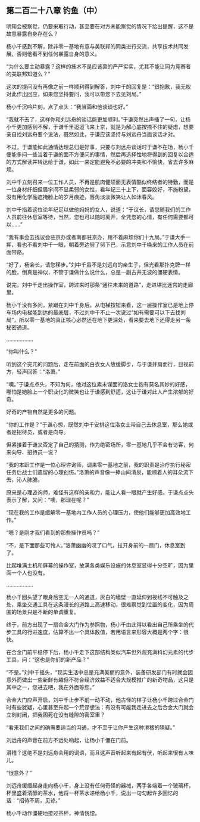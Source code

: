 ## 第二百二十八章 钓鱼（中）
明知会被察觉，仍要采取行动，甚至要在对方未能察觉的情况下给出提醒，这不是故意暴露自身存在么？

杨小千感到不解，除非零一基地有意与美联邦的同类进行交流，共享技术共同发展，否则他看不到任何暴露自身的意义。

“为什么要主动暴露？这样的技术不是应该裹的严严实实，尤其不能让同为竞赛者的美联邦知道么？”

这次的提问没有再像之前一样顺利得到解答，刘中千的回复是：“很抱歉，我无权对此作出回应，如果您坚持要问，我可以带您下去见刘局。”

杨小千沉吟片刻，点了点头：“我当面和他谈谈也好。”

“我就不去了，这样你和刘远舟的谈话能更加顺利。”于谦突然出声插了一句，让杨小千更加感到不解，于谦千里迢迢飞来上京，就是为解心底按捺不住的疑虑，想要亲自找刘远舟要个说法，既然如此，于谦应该坚持与刘远舟当面谈话才对。

不过，于谦能如此通情达理总归是好事，只要与刘远舟谈话时于谦不在场，杨小千便能多问一些当着于谦的面不方便问的事情，然后再选择性地将得到的回复以合适的方式解读并转达给于谦，如此一来定能避免不必要的冲突和不愉快，省去许多麻烦。

刘中千立刻召来一位工作人员，不再是肌肉健硕面无表情酷似终结者的特勤，而是一位身材纤细但眉宇间不显柔弱的女性，看年纪三十上下，面容姣好，不施粉黛，没有用化学品遮掩脸上的岁月痕迹，唇角淡淡微笑让人如沐春风。

刘中千指着这位论年纪足以做他妈妈的女人，说道：“于议长，请您随我们的工作人员前往休息室等待，当然，您也可以随时离开，全凭您的心情，有任何需要都可以……”

“我有事会去找议会驻京办或者南都驻京办，用不着麻烦你们十九局。”于谦大手一挥，看也不看刘中千一眼，朝着旁边努了努下巴，示意刘中千唤来的工作人员在前面带路。

“好了，杨会长，请您移步。”刘中千虽不是刘远舟的亲生子，但光看那扑克牌一样的脸，倒真是神似，不管于谦做什么说什么，总是一副古井无波的僵硬表情。

说完，刘中千走出操作室，跨过来时那条“通往未来的道路”，走进堪比迷宫的走廊里。

杨小千没有多问，紧跟在刘中千身后。从电梯按钮来看，这一层操作室已是地上停车场内电梯能到达的最底层，不过刘中千不止一次说过“如有需要可以下去找刘局”，所以零一基地的真正核心必然还在地下更深处，看来要去地下还得走另一条秘密通道。

………………

“你叫什么？”

听到这个突兀的问题后，走在前面的白衣女人放缓脚步，与于谦并肩而行，目视前方，轻声回答：“洛萧。”

“噢。”于谦点点头，不知为何，他对这位素未谋面的洛女士抱有莫名其妙的好感，哪怕是她脸上一个职业化的微笑也让于谦感到舒适，这让于谦对此人产生浓郁的好奇。

好奇的产物自然是更多的问题。

“你的工作是？”于谦心想，既然刘中千安排这位洛女士带自己去休息室，那么她或者是招待员，或者是向导。

但紧接着于谦又否定了自己的猜测，作为绝密场所，零一基地几乎不会有访客，何来向导、招待员一说？

“我的本职工作是一位心理咨询师，调来零一基地之前，我的职责是治疗执行秘密任务后战士们遗留的心理创伤。”洛萧的声音像一捧山间清泉，能顺着人的耳朵流下去，沁人肺腑。

原来是心理咨询师，难怪有这样的亲和力，能让人看一眼就产生好感。于谦点点头表示了解，又问：“噢，那现在呢？”

“现在我的工作是缓解零一基地内工作人员的心理压力，使他们能够更加高效地工作。”

“嗯？是刚才我们看到的那些操作员吗？”

“不，是下面那些可怜人。”洛萧幽幽的叹了口气，拉开身前的一扇门，休息室到了。

比起堆满主机和屏幕的操作室，放满各类娱乐设施的休息室显得十分空旷，因为里面一个人也没有。

………………

杨小千回头望了眼身后空无一人的通道，灰白的墙壁一直延伸到视线不可触及之处，乘坐交通工具在这条漫长的道路上高速移动，很难察觉到位置的变化，因为周围的场景只是不断的单调重复。

终于，前方出现了一扇合金大门作为参照物，杨小千由此得以看出自己所乘坐的代步工具的行进速度，估算不出一个具体数值，若用语言来形容大概是两个字：很快。

在合金门前平稳停下后，杨小千走下这部结构类似汽车但外观充满科幻元素的代步工具，问：“这也是你们的新产品？”

“不是。”刘中千摇头，“现实生活中总是充满美丽的意外，装备研发部门有时就会因意外而做出一些新鲜有趣但不符合经济效益不适合大规模推广的新奇物品，这只是其中之一，您进去吧，我在外面等您。”

合金大门应声开启，刘中千止步不前一动不动，他古怪的样子让杨小千跨过合金门时有些犹疑，心里甚至升起一个荒谬想法：有没有可能我走进去之后合金大门就会立刻封闭，把我困死在没有缝隙的密室里？

“看来我们之间的确需要适当的沟通，才不至于让你产生这种滑稽的猜疑。”

刘远舟的声音在前方不远处响起，让杨小千僵在门前。

滑稽？这绝不是刘远舟会用的词语，而且这声音听起来有起有伏，听起来很有人味儿。

“很意外？”

刘远舟缓缓起身走向杨小千，身上没有任何奇怪的器械，两手各端着一个玻璃杯，杯里盛着清醇的茶水，他将一杯茶水递给杨小千，说出一句勾起许多回忆的话：“招待不周，见谅。”

杨小千动作僵硬地接过茶杯，神情恍惚。


